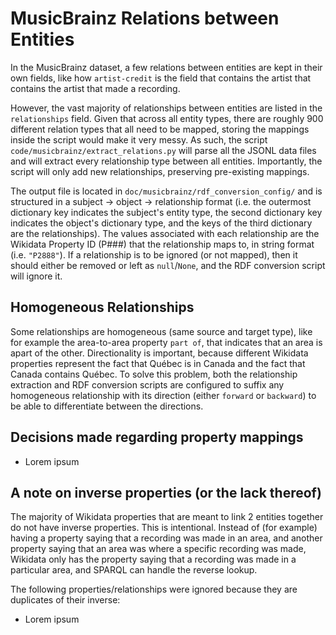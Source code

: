 # MusicBrainz Relations between Entities

In the MusicBrainz dataset, a few relations between entities are kept in their own fields, like how `artist-credit` is the field that contains the artist that contains the artist that made a recording.

However, the vast majority of relationships between entities are listed in the `relationships` field. Given that across all entity types, there are roughly 900 different relation types that all need to be mapped, storing the mappings inside the script would make it very messy. As such, the script `code/musicbrainz/extract_relations.py` will parse all the JSONL data files and will extract every relationship type between all entities. Importantly, the script will only add new relationships, preserving pre-existing mappings.

The output file is located in `doc/musicbrainz/rdf_conversion_config/` and is structured in a subject -> object -> relationship format (i.e. the outermost dictionary key indicates the subject's entity type, the second dictionary key indicates the object's dictionary type, and the keys of the third dictionary are the relationships). The values associated with each relationship are the Wikidata Property ID (P###) that the relationship maps to, in string format (i.e. `"P2888"`). If a relationship is to be ignored (or not mapped), then it should either be removed or left as `null`/`None`, and the RDF conversion script will ignore it.

## Homogeneous Relationships

Some relationships are homogeneous (same source and target type), like for example the area-to-area property `part of`, that indicates that an area is apart of the other. Directionality is important, because different Wikidata properties represent the fact that Québec is in Canada and the fact that Canada contains Québec. To solve this problem, both the relationship extraction and RDF conversion scripts are configured to suffix any homogeneous relationship with its direction (either `forward` or `backward`) to be able to differentiate between the directions.

## Decisions made regarding property mappings

- Lorem ipsum

## A note on inverse properties (or the lack thereof)

The majority of Wikidata properties that are meant to link 2 entities together do not have inverse properties. This is intentional. Instead of (for example) having a property saying that a recording was made in an area, and another property saying that an area was where a specific recording was made, Wikidata only has the property saying that a recording was made in a particular area, and SPARQL can handle the reverse lookup.

The following properties/relationships were ignored because they are duplicates of their inverse:

- Lorem ipsum
